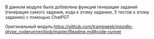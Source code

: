 В данном модуле была добавлена функция генерации заданий (генерация самого задания, кода к этому заданию, 5 тестов к этому заданию) с помощью ChatPGT


Оригинальный модуль:https://github.com/trampgeek/moodle-qtype_coderunner/blob/master/Readme.md#code-runner
